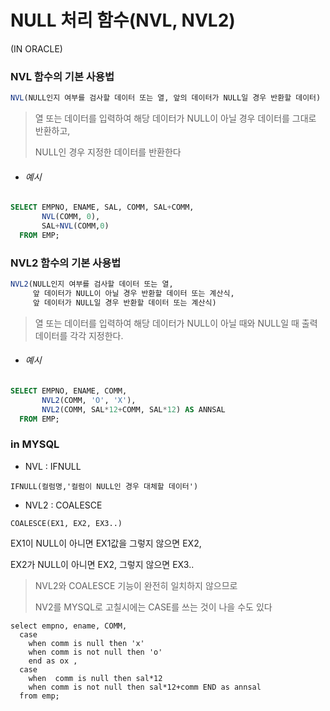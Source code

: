 # NULL 처리 함수(NVL, NVL2) 

(IN ORACLE)



### NVL 함수의 기본 사용법

```sql
NVL(NULL인지 여부를 검사할 데이터 또는 열, 앞의 데이터가 NULL일 경우 반환할 데이터)
```

> 열 또는 데이터를 입력하여 해당 데이터가 NULL이 아닐 경우 데이터를 그대로 반환하고,
>
> NULL인 경우 지정한 데이터를 반환한다

- ###### 예시

```sql
SELECT EMPNO, ENAME, SAL, COMM, SAL+COMM,
	   NVL(COMM, 0),
	   SAL+NVL(COMM,0)
  FROM EMP;
```



### NVL2 함수의 기본 사용법

```sql
NVL2(NULL인지 여부를 검사할 데이터 또는 열,
	 앞 데이터가 NULL이 아닐 경우 반환할 데이터 또는 계산식,
	 앞 데이터가 NULL일 경우 반환할 데이터 또는 계산식)
```

> 열 또는 데이터를 입력하여 해당 데이터가 NULL이 아닐 때와 NULL일 때 출력 데이터를 각각 지정한다.

- ###### 예시

```sql
SELECT EMPNO, ENAME, COMM,
	   NVL2(COMM, 'O', 'X'),
	   NVL2(COMM, SAL*12+COMM, SAL*12) AS ANNSAL
  FROM EMP;
```



### in MYSQL

* NVL : IFNULL

```mysql
IFNULL(컬럼명,'컬럼이 NULL인 경우 대체할 데이터')
```



* NVL2 : COALESCE 

```
COALESCE(EX1, EX2, EX3..)
```

EX1이 NULL이 아니면 EX1값을 그렇지 않으면 EX2, 

EX2가 NULL이 아니면 EX2, 그렇지 않으면 EX3.. 

> NVL2와 COALESCE 기능이 완전히 일치하지 않으므로
>
> NV2를 MYSQL로 고칠시에는 CASE를 쓰는 것이 나을 수도 있다



```mysql
select empno, ename, COMM,
  case 
	when comm is null then 'x'
    when comm is not null then 'o' 
    end as ox ,
  case
    when  comm is null then sal*12  
    when comm is not null then sal*12+comm END as annsal
  from emp;
```

